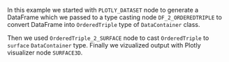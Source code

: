 In this example we started with `PLOTLY_DATASET` node to generate a DataFrame which we passed to a type casting node `DF_2_ORDEREDTRIPLE` to convert DataFrame into `OrderedTriple` type of `DataContainer` class. 

Then we used `OrderedTriple_2_SURFACE` node to cast `OrderedTriple` to `surface` `DataContainer` type. Finally we vizualized output with Plotly visualizer node `SURFACE3D`.